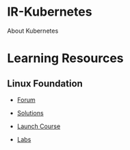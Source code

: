 # IR-Kubernetes
About Kubernetes

# Learning Resources

## Linux Foundation

- [Forum](https://www.linux.com/forums/lfs258-class-forum)

- [Solutions](https://training.linuxfoundation.org/cm/LFS258/)

- [Launch Course](https://training.linuxfoundation.org/portal)

- [Labs](https://lms.quickstart.com/custom/858487/LFS258-Labs_V_2018-02-15.pdf)